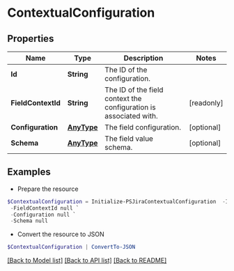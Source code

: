 # ContextualConfiguration
## Properties

Name | Type | Description | Notes
------------ | ------------- | ------------- | -------------
**Id** | **String** | The ID of the configuration. | 
**FieldContextId** | **String** | The ID of the field context the configuration is associated with. | [readonly] 
**Configuration** | [**AnyType**](.md) | The field configuration. | [optional] 
**Schema** | [**AnyType**](.md) | The field value schema. | [optional] 

## Examples

- Prepare the resource
```powershell
$ContextualConfiguration = Initialize-PSJiraContextualConfiguration  -Id null `
 -FieldContextId null `
 -Configuration null `
 -Schema null
```

- Convert the resource to JSON
```powershell
$ContextualConfiguration | ConvertTo-JSON
```

[[Back to Model list]](../README.md#documentation-for-models) [[Back to API list]](../README.md#documentation-for-api-endpoints) [[Back to README]](../README.md)

